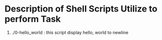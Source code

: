 # Description of Shell Scripts Utilize to perform Task

1. ./0-hello_world : this script display hello, world to newline

